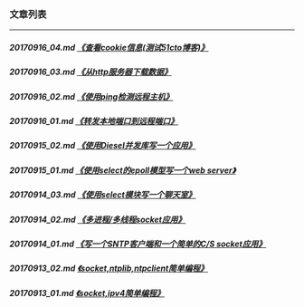 ### 文章列表
---
##### 20170916_04.md [《查看cookie信息(测试51cto博客)》](20170916_04.md)
##### 20170916_03.md [《从http服务器下载数据》](20170916_03.md)
##### 20170916_02.md [《使用ping检测远程主机》](20170916_02.md)
##### 20170916_01.md [《转发本地端口到远程端口》](20170916_01.md)
##### 20170915_02.md [《使用Diesel并发库写一个应用》](20170915_02.md)
##### 20170915_01.md [《使用select的epoll模型写一个web server》](20170915_01.md)
##### 20170914_03.md [《使用select模块写一个聊天室》](20170914_03.md)
##### 20170914_02.md [《多进程/多线程socket应用》](20170914_02.md)
##### 20170914_01.md [《写一个SNTP客户端和一个简单的C/S socket应用》](20170914_01.md)
##### 20170913_02.md [《socket,ntplib,ntpclient简单编程》](20170913_02.md)
##### 20170913_01.md [《socket,ipv4简单编程》](20170913_01.md)